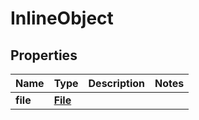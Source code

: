 

# InlineObject

## Properties

Name | Type | Description | Notes
------------ | ------------- | ------------- | -------------
**file** | [**File**](File.md) |  | 




